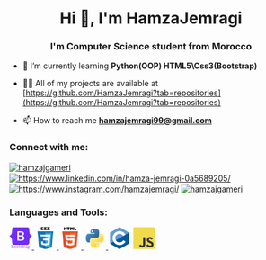 <h1 align="center">Hi 👋, I'm HamzaJemragi</h1>
<h3 align="center">I'm Computer Science student from Morocco</h3>

- 🌱 I’m currently learning **Python(OOP) HTML5\Css3(Bootstrap)**

- 👨‍💻 All of my projects are available at [https://github.com/HamzaJemragi?tab=repositories](https://github.com/HamzaJemragi?tab=repositories)

- 📫 How to reach me **hamzajemragi99@gmail.com**

<h3 align="left">Connect with me:</h3>
<p align="left">
<a href="https://twitter.com/hamzajgameri" target="blank"><img align="center" src="https://raw.githubusercontent.com/rahuldkjain/github-profile-readme-generator/master/src/images/icons/Social/twitter.svg" alt="hamzajgameri" height="30" width="40" /></a>
<a href="https://www.linkedin.com/in/hamza-jemragi-0a5689205/" target="blank"><img align="center" src="https://raw.githubusercontent.com/rahuldkjain/github-profile-readme-generator/master/src/images/icons/Social/linked-in-alt.svg" alt="https://www.linkedin.com/in/hamza-jemragi-0a5689205/" height="30" width="40" /></a>
<a href="https://www.instagram.com/hamzajemragi/" target="blank"><img align="center" src="https://raw.githubusercontent.com/rahuldkjain/github-profile-readme-generator/master/src/images/icons/Social/instagram.svg" alt="https://www.instagram.com/hamzajemragi/" height="30" width="40" /></a>
<a href="https://discord.com/channels/hamzajgameri" target="blank"><img align="center" src="https://raw.githubusercontent.com/rahuldkjain/github-profile-readme-generator/master/src/images/icons/Social/discord.svg" alt="hamzajgameri" height="30" width="40" /></a>
</p>

<h3 align="left">Languages and Tools:</h3>
<p align="left"> <a href="https://getbootstrap.com" target="_blank" rel="noreferrer"> <img src="https://raw.githubusercontent.com/devicons/devicon/master/icons/bootstrap/bootstrap-plain-wordmark.svg" alt="bootstrap" width="40" height="40"/> </a> <a href="https://www.w3schools.com/css/" target="_blank" rel="noreferrer"> <img src="https://raw.githubusercontent.com/devicons/devicon/master/icons/css3/css3-original-wordmark.svg" alt="css3" width="40" height="40"/> </a> <a href="https://www.w3.org/html/" target="_blank" rel="noreferrer"> <img src="https://raw.githubusercontent.com/devicons/devicon/master/icons/html5/html5-original-wordmark.svg" alt="html5" width="40" height="40"/> </a> <a href="https://www.python.org" target="_blank" rel="noreferrer"> <img src="https://raw.githubusercontent.com/devicons/devicon/master/icons/python/python-original.svg" alt="python" width="40" height="40"/> </a> <a href="https://www.w3schools.com/c/" target="_blank" rel="noreferrer"> <img src="https://raw.githubusercontent.com/devicons/devicon/master/icons/c/c-original.svg" alt="c" width="40" height="40"/></a> <a href="https://www.w3schools.com/js/" target="_blank" rel="noreferrer"> <img src="https://github.com/devicons/devicon/blob/master/icons/javascript/javascript-original.svg" alt="javascript" width="40" height="40"/> </a> </p>
